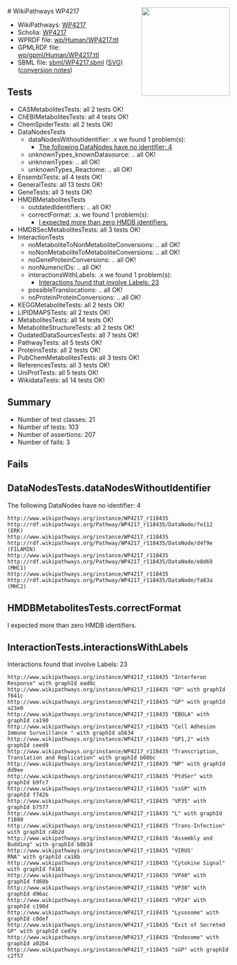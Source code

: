 <img style="float: right; width: 200px" src="../logo.png" />
# WikiPathways WP4217

* WikiPathways: [WP4217](https://identifiers.org/wikipathways:WP4217)
* Scholia: [WP4217](https://scholia.toolforge.org/wikipathways/WP4217)
* WPRDF file: [wp/Human/WP4217.ttl](../wp/Human/WP4217.ttl)
* GPMLRDF file: [wp/gpml/Human/WP4217.ttl](../wp/gpml/Human/WP4217.ttl)
* SBML file: [sbml/WP4217.sbml](../sbml/WP4217.sbml) ([SVG](../sbml/WP4217.svg)) ([conversion notes](../sbml/WP4217.txt))

## Tests
* CASMetabolitesTests: all 2 tests OK!
* ChEBIMetabolitesTests: all 4 tests OK!
* ChemSpiderTests: all 2 tests OK!
* DataNodesTests
    * dataNodesWithoutIdentifier: .x we found 1 problem(s):
        * [The following DataNodes have no identifier: 4](#d2d32fa3)
    * unknownTypes_knownDatasource: .. all OK!
    * unknownTypes: .. all OK!
    * unknownTypes_Reactome: .. all OK!
* EnsemblTests: all 4 tests OK!
* GeneralTests: all 13 tests OK!
* GeneTests: all 3 tests OK!
* HMDBMetabolitesTests
    * outdatedIdentifiers: .. all OK!
    * correctFormat: .x. we found 1 problem(s):
        * [I expected more than zero HMDB identifiers.](#ad154c1e)
* HMDBSecMetabolitesTests: all 3 tests OK!
* InteractionTests
    * noMetaboliteToNonMetaboliteConversions: .. all OK!
    * noNonMetaboliteToMetaboliteConversions: .. all OK!
    * noGeneProteinConversions: .. all OK!
    * nonNumericIDs: .. all OK!
    * interactionsWithLabels: .x we found 1 problem(s):
        * [Interactions found that involve Labels: 23](#fe97a8da)
    * possibleTranslocations: .. all OK!
    * noProteinProteinConversions: .. all OK!
* KEGGMetaboliteTests: all 2 tests OK!
* LIPIDMAPSTests: all 2 tests OK!
* MetabolitesTests: all 14 tests OK!
* MetaboliteStructureTests: all 2 tests OK!
* OudatedDataSourcesTests: all 7 tests OK!
* PathwayTests: all 5 tests OK!
* ProteinsTests: all 2 tests OK!
* PubChemMetabolitesTests: all 3 tests OK!
* ReferencesTests: all 3 tests OK!
* UniProtTests: all 5 tests OK!
* WikidataTests: all 14 tests OK!


## Summary

* Number of test classes: 21
* Number of tests: 103
* Number of assertions: 207
* Number of fails: 3

## Fails

<a name="d2d32fa3" />

## DataNodesTests.dataNodesWithoutIdentifier

The following DataNodes have no identifier: 4
```
http://www.wikipathways.org/instance/WP4217_r118435 http://rdf.wikipathways.org/Pathway/WP4217_r118435/DataNode/fe112 (ERK)
http://www.wikipathways.org/instance/WP4217_r118435 http://rdf.wikipathways.org/Pathway/WP4217_r118435/DataNode/d4f9e (FILAMIN)
http://www.wikipathways.org/instance/WP4217_r118435 http://rdf.wikipathways.org/Pathway/WP4217_r118435/DataNode/e8d69 (MHC1)
http://www.wikipathways.org/instance/WP4217_r118435 http://rdf.wikipathways.org/Pathway/WP4217_r118435/DataNode/fa83a (MHC2)
```

<a name="ad154c1e" />

## HMDBMetabolitesTests.correctFormat

I expected more than zero HMDB identifiers.
<a name="fe97a8da" />

## InteractionTests.interactionsWithLabels

Interactions found that involve Labels: 23
```
http://www.wikipathways.org/instance/WP4217_r118435 "Interferon Response" with graphId ead0c
http://www.wikipathways.org/instance/WP4217_r118435 "GP" with graphId f641c
http://www.wikipathways.org/instance/WP4217_r118435 "GP" with graphId a23e0
http://www.wikipathways.org/instance/WP4217_r118435 "EBOLA" with graphId ca190
http://www.wikipathways.org/instance/WP4217_r118435 "Cell Adhesion
Immune Surveillance " with graphId a5634
http://www.wikipathways.org/instance/WP4217_r118435 "GP1,2" with graphId ceed9
http://www.wikipathways.org/instance/WP4217_r118435 "Transcription, Translation and Replication" with graphId b08bc
http://www.wikipathways.org/instance/WP4217_r118435 "NP" with graphId dd9ee
http://www.wikipathways.org/instance/WP4217_r118435 "PtdSer" with graphId b9fc7
http://www.wikipathways.org/instance/WP4217_r118435 "ssGP" with graphId f742b
http://www.wikipathways.org/instance/WP4217_r118435 "VP35" with graphId b7577
http://www.wikipathways.org/instance/WP4217_r118435 "L" with graphId f1080
http://www.wikipathways.org/instance/WP4217_r118435 "Trans-Infection" with graphId c4b2d
http://www.wikipathways.org/instance/WP4217_r118435 "Assembly and Budding" with graphId b8b34
http://www.wikipathways.org/instance/WP4217_r118435 "VIRUS'
RNA" with graphId ca18b
http://www.wikipathways.org/instance/WP4217_r118435 "Cytokine Signal" with graphId f4161
http://www.wikipathways.org/instance/WP4217_r118435 "VP40" with graphId fd60b
http://www.wikipathways.org/instance/WP4217_r118435 "VP30" with graphId d96ac
http://www.wikipathways.org/instance/WP4217_r118435 "VP24" with graphId c190d
http://www.wikipathways.org/instance/WP4217_r118435 "Lysosome" with graphId c0def
http://www.wikipathways.org/instance/WP4217_r118435 "Exit of Secreted GP" with graphId ced7e
http://www.wikipathways.org/instance/WP4217_r118435 "Endosome" with graphId a02b4
http://www.wikipathways.org/instance/WP4217_r118435 "sGP" with graphId c2f57
```

